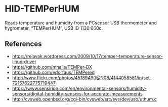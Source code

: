 HID-TEMPerHUM
=============

Reads temperature and humidity from a PCsensor USB thermometer and
hygrometer, “TEMPerHUM”, USB ID 1130:660c.

References
----------
- <https://relavak.wordpress.com/2009/10/17/temper-temperature-sensor-linux-driver>
- <https://github.com/mnalis/TEMPer-DX>
- <https://github.com/edorfaus/TEMPered>
- <http://www.flickr.com/photos/45189490@N08/4144058581/in/set-72157622775719447>
- <https://www.sensirion.com/en/environmental-sensors/humidity-sensors/digital-humidity-sensors-for-accurate-measurements>
- <http://cvsweb.openbsd.org/cgi-bin/cvsweb/src/sys/dev/usb/uthum.c>
